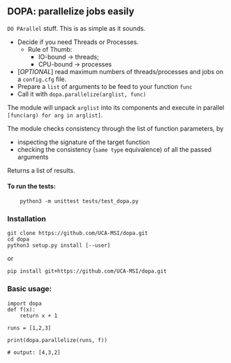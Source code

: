 ## DOPA: parallelize jobs easily

`DO PArallel` stuff. This is as simple as it sounds.

  * Decide if you need Threads or Processes. 
       * Rule of Thumb: 
            * IO-bound -> threads; 
            * CPU-bound -> processes
  * [*OPTIONAL*] read maximum numbers of threads/processes and jobs on a `config.cfg` file.
  * Prepare a `list` of arguments to be feed to your function `func`
  * Call it with  `dopa.parallelize(arglist, func)`

The module will unpack `arglist` into its components and execute in parallel
`[func(arg) for arg in arglist]`.

The module checks consistency through the list of function parameters, by 
  * inspecting the signature of the target function
  * checking the consistency (`same type` equivalence) of all the passed arguments

Returns a list of results.

#### To run the tests:

```
    python3 -m unittest tests/test_dopa.py
```


### Installation
```
git clone https://github.com/UCA-MSI/dopa.git
cd dopa
python3 setup.py install [--user]
```

or

```
pip install git+https://github.com/UCA-MSI/dopa.git
```

### Basic usage:
```
import dopa
def f(x):
    return x + 1

runs = [1,2,3]

print(dopa.parallelize(runs, f))

# output: [4,3,2]
```
